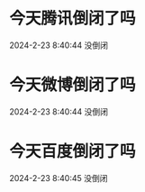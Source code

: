 # 今天腾讯倒闭了吗

2024-2-23 8:40:44 没倒闭

# 今天微博倒闭了吗

2024-2-23 8:40:44 没倒闭

# 今天百度倒闭了吗

2024-2-23 8:40:45 没倒闭

